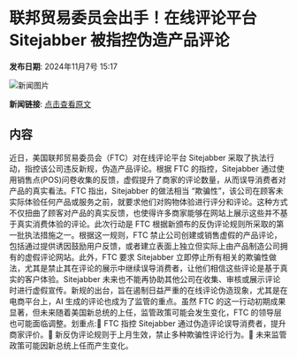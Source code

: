 # 联邦贸易委员会出手！在线评论平台Sitejabber 被指控伪造产品评论

**发布日期**: 2024年11月7号 15:17

![新闻图片](https://pic.chinaz.com/picmap/thumb/202306261422250897_5.jpg)

**新闻链接**: [点击查看原文](https://www.aibase.com/zh/news/13072)

## 内容

近日，美国联邦贸易委员会（FTC）对在线评论平台 Sitejabber 采取了执法行动，指控该公司违反新规，伪造产品评论。根据 FTC 的指控，Sitejabber 通过使用销售点(POS)问卷收集的反馈，虚假提升了商家的评论数量，从而误导消费者对产品的真实看法。FTC 指出，Sitejabber 的做法相当 “欺骗性”，该公司在顾客未实际体验任何产品或服务之前，就要求他们对购物体验进行评分和评论。这种方式不仅扭曲了顾客对产品的真实反馈，也使得许多商家能够在网站上展示这些并不基于真实消费体验的评论。此次行动是 FTC 根据新颁布的反伪评论规则所采取的第一批执法措施之一。根据这一规则，FTC 禁止公司创建或销售虚假的产品评论，包括通过提供诱因鼓励用户反馈，或者建立表面上独立但实际上由产品制造公司拥有的虚假评论网站。此外，FTC 要求 Sitejabber 立即停止所有相关的欺骗性做法，尤其是禁止其在评论的展示中继续误导消费者，让他们相信这些评论是基于真实的客户体验。Sitejabber 未来也不能再协助其他公司在收集、审核或展示评论时进行虚假宣传。新规的出台，旨在遏制日益严重的在线评论伪造现象，尤其是在电商平台上，AI 生成的评论也成为了监管的重点。虽然 FTC 的这一行动初期成果显著，但未来随着美国新总统的上任，监管政策可能会发生变化，FTC 的领导层也可能面临调整。划重点:📌 FTC 指控 Sitejabber 通过伪造评论误导消费者，提升商家评价。📌 新反伪评论规则于上月生效，禁止多种欺骗性评论行为。📌 未来监管政策可能因新总统上任而产生变化。
